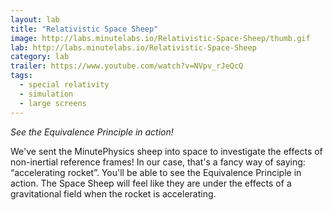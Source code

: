 ```yaml
---
layout: lab
title: "Relativistic Space Sheep"
image: http://labs.minutelabs.io/Relativistic-Space-Sheep/thumb.gif
lab: http://labs.minutelabs.io/Relativistic-Space-Sheep
category: lab
trailer: https://www.youtube.com/watch?v=NVpv_rJeQcQ
tags:
  - special relativity
  - simulation
  - large screens
---
```


*See the Equivalence Principle in action!*

We've sent the MinutePhysics sheep into space to investigate the effects of non-inertial reference frames! In our case, that's a fancy way of saying: “accelerating rocket”. You'll be able to see the Equivalence Principle in action. The Space Sheep will feel like they are under the effects of a gravitational field when the rocket is accelerating.
